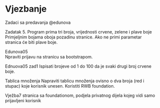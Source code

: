 # Vjezbanje
Zadaci sa predavanja @edunova

Zadatak 5. Program prima tri broja, vrijednosti crvene, zelene i plave boje
Primjeljnim bojama oboja pozadinu stranice. Ako ne primi parametar stranica će biti plave boje.

Edunova05  
  Npraviti prijavu na stranicu sa bootstrapom.

Ednuova05 zad1
  Ispisati brojeve od 1 do 100 da je svaki drugi broj crvene boje.
  
Tablica množenja
  Napraviti tablicu množenja ovisno o dva broja (red i stupac) koje korisnik unesen. Koristiti RWB foundation.

Vježba7
  stranica sa foundationom, podjela privatnog dijela kojeg vidi samo prijavljeni korisnik
